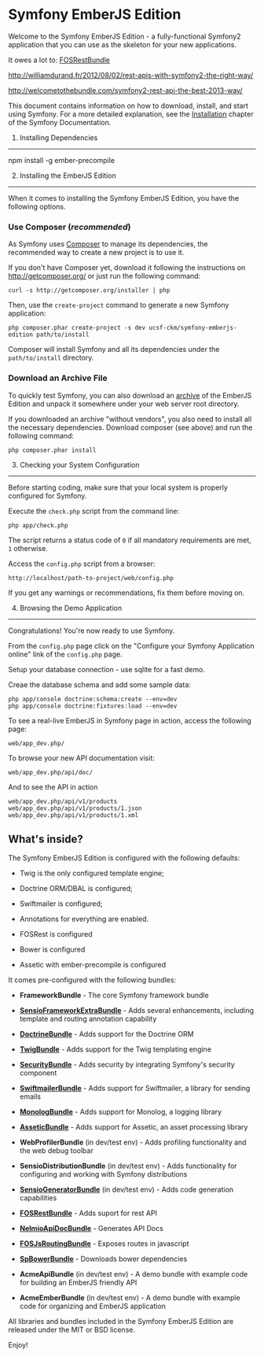 Symfony EmberJS Edition
========================

Welcome to the Symfony EmberJS Edition - a fully-functional Symfony2
application that you can use as the skeleton for your new applications.

It owes a lot to:
[FOSRestBundle][14]

http://williamdurand.fr/2012/08/02/rest-apis-with-symfony2-the-right-way/

http://welcometothebundle.com/symfony2-rest-api-the-best-2013-way/

This document contains information on how to download, install, and start
using Symfony. For a more detailed explanation, see the [Installation][1]
chapter of the Symfony Documentation.



1) Installing Dependencies
----------------------------------

npm install -g ember-precompile


2) Installing the EmberJS Edition
----------------------------------

When it comes to installing the Symfony EmberJS Edition, you have the
following options.

### Use Composer (*recommended*)

As Symfony uses [Composer][2] to manage its dependencies, the recommended way
to create a new project is to use it.

If you don't have Composer yet, download it following the instructions on
http://getcomposer.org/ or just run the following command:

    curl -s http://getcomposer.org/installer | php

Then, use the `create-project` command to generate a new Symfony application:

    php composer.phar create-project -s dev ucsf-ckm/symfony-emberjs-edition path/to/install

Composer will install Symfony and all its dependencies under the
`path/to/install` directory.

### Download an Archive File

To quickly test Symfony, you can also download an [archive][3] of the EmberJS
Edition and unpack it somewhere under your web server root directory.

If you downloaded an archive "without vendors", you also need to install all
the necessary dependencies. Download composer (see above) and run the
following command:

    php composer.phar install

3) Checking your System Configuration
-------------------------------------

Before starting coding, make sure that your local system is properly
configured for Symfony.

Execute the `check.php` script from the command line:

    php app/check.php

The script returns a status code of `0` if all mandatory requirements are met,
`1` otherwise.

Access the `config.php` script from a browser:

    http://localhost/path-to-project/web/config.php

If you get any warnings or recommendations, fix them before moving on.

4) Browsing the Demo Application
--------------------------------

Congratulations! You're now ready to use Symfony.

From the `config.php` page click on the "Configure your
Symfony Application online" link of the `config.php` page.

Setup your database connection - use sqlite for a fast demo.

Creae the database schema and add some sample data:

    php app/console doctrine:schema:create --env=dev
    php app/console doctrine:fixtures:load --env=dev

To see a real-live EmberJS in Symfony page in action, access the following page:

    web/app_dev.php/
    
To browse your new API documentation visit:

    web/app_dev.php/api/doc/
    
And to see the API in action

    web/app_dev.php/api/v1/products
    web/app_dev.php/api/v1/products/1.json
    web/app_dev.php/api/v1/products/1.xml


What's inside?
---------------

The Symfony EmberJS Edition is configured with the following defaults:

  * Twig is the only configured template engine;

  * Doctrine ORM/DBAL is configured;

  * Swiftmailer is configured;

  * Annotations for everything are enabled.

  * FOSRest is configured

  * Bower is configured

  * Assetic with ember-precompile is configured

It comes pre-configured with the following bundles:

  * **FrameworkBundle** - The core Symfony framework bundle

  * [**SensioFrameworkExtraBundle**][6] - Adds several enhancements, including
    template and routing annotation capability

  * [**DoctrineBundle**][7] - Adds support for the Doctrine ORM

  * [**TwigBundle**][8] - Adds support for the Twig templating engine

  * [**SecurityBundle**][9] - Adds security by integrating Symfony's security
    component

  * [**SwiftmailerBundle**][10] - Adds support for Swiftmailer, a library for
    sending emails

  * [**MonologBundle**][11] - Adds support for Monolog, a logging library

  * [**AsseticBundle**][12] - Adds support for Assetic, an asset processing
    library

  * **WebProfilerBundle** (in dev/test env) - Adds profiling functionality and
    the web debug toolbar

  * **SensioDistributionBundle** (in dev/test env) - Adds functionality for
    configuring and working with Symfony distributions

  * [**SensioGeneratorBundle**][13] (in dev/test env) - Adds code generation
    capabilities

  * [**FOSRestBundle**][14] - Adds suport for rest API

  * [**NelmioApiDocBundle**][15] - Generates API Docs

  * [**FOSJsRoutingBundle**][16] - Exposes routes in javascript

  * [**SpBowerBundle**][17] - Downloads bower dependencies

  * **AcmeApiBundle** (in dev/test env) - A demo bundle with example code for building
  an EmberJS friendly API

  * **AcmeEmberBundle** (in dev/test env) - A demo bundle with example code for organizing and
  EmberJS application

All libraries and bundles included in the Symfony EmberJS Edition are
released under the MIT or BSD license.

Enjoy!

[1]:  http://symfony.com/doc/2.4/book/installation.html
[2]:  http://getcomposer.org/
[3]:  http://symfony.com/download
[4]:  http://symfony.com/doc/2.4/quick_tour/the_big_picture.html
[5]:  http://symfony.com/doc/2.4/index.html
[6]:  http://symfony.com/doc/2.4/bundles/SensioFrameworkExtraBundle/index.html
[7]:  http://symfony.com/doc/2.4/book/doctrine.html
[8]:  http://symfony.com/doc/2.4/book/templating.html
[9]:  http://symfony.com/doc/2.4/book/security.html
[10]: http://symfony.com/doc/2.4/cookbook/email.html
[11]: http://symfony.com/doc/2.4/cookbook/logging/monolog.html
[12]: http://symfony.com/doc/2.4/cookbook/assetic/asset_management.html
[13]: http://symfony.com/doc/2.4/bundles/SensioGeneratorBundle/index.html
[14]: https://github.com/FriendsOfSymfony/FOSRestBundle
[15]: https://github.com/nelmio/NelmioApiDocBundle
[16]: https://github.com/FriendsOfSymfony/FOSJsRoutingBundle
[17]: https://github.com/Spea/SpBowerBundle
